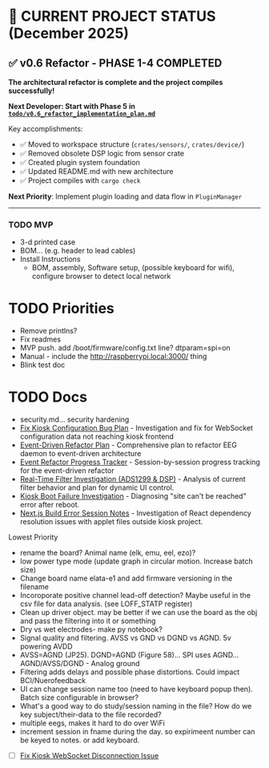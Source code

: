 # 🎯 CURRENT PROJECT STATUS (December 2025)

## ✅ v0.6 Refactor - PHASE 1-4 COMPLETED
**The architectural refactor is complete and the project compiles successfully!**

**Next Developer: Start with Phase 5 in [`todo/v0.6_refactor_implementation_plan.md`](./v0.6_refactor_implementation_plan.md)**

Key accomplishments:
- ✅ Moved to workspace structure (`crates/sensors/`, `crates/device/`)
- ✅ Removed obsolete DSP logic from sensor crate
- ✅ Created plugin system foundation
- ✅ Updated README.md with new architecture
- ✅ Project compiles with `cargo check`

**Next Priority**: Implement plugin loading and data flow in `PluginManager`

---

### TODO MVP
- 3-d printed case
- BOM... (e.g. header to lead cables)
- Install Instructions
  - BOM, assembly, Software setup, (possible keyboard for wifi), configure browser to detect local network

# TODO Priorities
- Remove printlns?
- Fix readmes
- MVP push. add /boot/firmware/config.txt line? dtparam=spi=on
- Manual - include the http://raspberrypi.local:3000/ thing
 - Blink test doc

# TODO Docs
- security.md... security hardening
- [Fix Kiosk Configuration Bug Plan](./fix_kiosk_config_bug_plan.md) - Investigation and fix for WebSocket configuration data not reaching kiosk frontend
- [Event-Driven Refactor Plan](./event_driven_refactor_plan.md) - Comprehensive plan to refactor EEG daemon to event-driven architecture
- [Event Refactor Progress Tracker](./event_refactor_progress.md) - Session-by-session progress tracking for the event-driven refactor
- [Real-Time Filter Investigation (ADS1299 & DSP)](./realtime_filter_investigation.md) - Analysis of current filter behavior and plan for dynamic UI control.
- [Kiosk Boot Failure Investigation](./boot_failures.md) - Diagnosing "site can't be reached" error after reboot.
- [Next.js Build Error Session Notes](./next_js_build_error_session_notes.md) - Investigation of React dependency resolution issues with applet files outside kiosk project.

Lowest Priority
- rename the board? Animal name (elk, emu, eel, ezo)?
- low power type mode (update graph in circular motion. Increase batch size)
- Change board name elata-e1 and add firmware versioning in the filename
- Incoroporate positive channel lead-off detection? Maybe useful in the csv file for data analysis. (see LOFF_STATP register)
- Clean up driver object. may be better if we can use the board as the obj and pass the filtering into it or something
- Dry vs wet electrodes- make py notebook?
- Signal quality and filtering. AVSS vs GND vs DGND vs AGND. 5v powering AVDD
 - AVSS=AGND (JP25). DGND=AGND (Figure 58)... SPI uses AGND... AGND/AVSS/DGND - Analog ground
 - Filtering adds delays and possible phase distortions. Could impact BCI/Nuerofeedback
- UI can change session name too (need to have keyboard popup then). Batch size configurable in browser?
- What's a good way to do study/session naming in the file? How do we key subject/their-data to the file recorded?
- multiple eegs, makes it hard to do over WiFi
- increment session in fname during the day. so expirimeent number can be keyed to notes. or add keyboard.
- [ ] [Fix Kiosk WebSocket Disconnection Issue](./fix_kiosk_config_bug_plan.md)